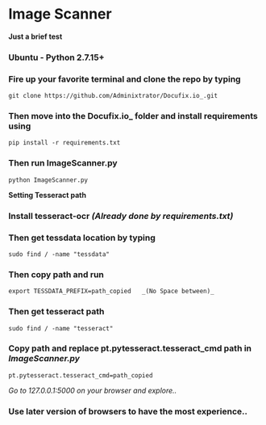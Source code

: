 # Image Scanner
**Just a brief test**

### Ubuntu - Python 2.7.15+

### Fire up your favorite terminal and clone the repo by typing
    git clone https://github.com/Adminixtrator/Docufix.io_.git

### Then move into the Docufix.io_ folder and install requirements using
    pip install -r requirements.txt

### Then run ImageScanner.py
    python ImageScanner.py

**Setting Tesseract path**
### Install tesseract-ocr _(Already done by requirements.txt)_

### Then get tessdata location by typing
    sudo find / -name "tessdata"

### Then copy path and run
    export TESSDATA_PREFIX=path_copied   _(No Space between)_

### Then get tesseract path 
    sudo find / -name "tesseract"

### Copy path and replace **pt.pytesseract.tesseract_cmd** path in _ImageScanner.py_ 
    pt.pytesseract.tesseract_cmd=path_copied


_Go to 127.0.0.1:5000 on your browser and explore.._

### Use later version of browsers to have the most experience..


